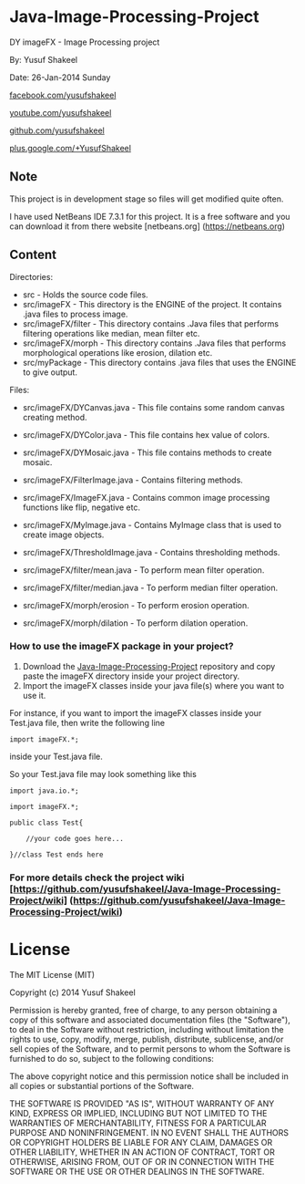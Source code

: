 Java-Image-Processing-Project
=============================

DY imageFX - Image Processing project

By: Yusuf Shakeel

Date: 26-Jan-2014 Sunday


[facebook.com/yusufshakeel](https://www.facebook.com/yusufshakeel)

[youtube.com/yusufshakeel](https://www.youtube.com/yusufshakeel)

[github.com/yusufshakeel](https://www.github.com/yusufshakeel)

[plus.google.com/+YusufShakeel](https://plus.google.com/+YusufShakeel/posts)


Note
----
This project is in development stage so files will get modified quite often.

I have used NetBeans IDE 7.3.1 for this project. It is a free software and you can download it from there website [netbeans.org] (https://netbeans.org)


Content
-------

Directories:

 * src - Holds the source code files.
 * src/imageFX - This directory is the ENGINE of the project. It contains .java files to process image.
 * src/imageFX/filter - This directory contains .Java files that performs filtering operations like median, mean filter etc.
 * src/imageFX/morph - This directory contains .Java files that performs morphological operations like erosion, dilation etc.
 * src/myPackage - This directory contains .java files that uses the ENGINE to give output.

Files:

 * src/imageFX/DYCanvas.java - This file contains some random canvas creating method.
 * src/imageFX/DYColor.java - This file contains hex value of colors.
 * src/imageFX/DYMosaic.java - This file contains methods to create mosaic.
 * src/imageFX/FilterImage.java - Contains filtering methods.
 * src/imageFX/ImageFX.java - Contains common image processing functions like flip, negative etc.
 * src/imageFX/MyImage.java - Contains MyImage class that is used to create image objects.
 * src/imageFX/ThresholdImage.java - Contains thresholding methods.

 * src/imageFX/filter/mean.java - To perform mean filter operation.
 * src/imageFX/filter/median.java - To perform median filter operation.

 * src/imageFX/morph/erosion - To perform erosion operation.
 * src/imageFX/morph/dilation - To perform dilation operation.


### How to use the imageFX package in your project?

1. Download the [Java-Image-Processing-Project](https://github.com/yusufshakeel/Java-Image-Processing-Project) repository and copy paste the imageFX directory inside your project directory.
2. Import the imageFX classes inside your java file(s) where you want to use it.

For instance, if you want to import the imageFX classes inside your Test.java file, then write the following line

`import imageFX.*;`

inside your Test.java file.

So your Test.java file may look something like this

    import java.io.*;

    import imageFX.*;

    public class Test{

        //your code goes here...

    }//class Test ends here


### For more details check the project wiki [https://github.com/yusufshakeel/Java-Image-Processing-Project/wiki] (https://github.com/yusufshakeel/Java-Image-Processing-Project/wiki)



# License

The MIT License (MIT)

Copyright (c) 2014 Yusuf Shakeel

Permission is hereby granted, free of charge, to any person obtaining a copy of
this software and associated documentation files (the "Software"), to deal in
the Software without restriction, including without limitation the rights to
use, copy, modify, merge, publish, distribute, sublicense, and/or sell copies of
the Software, and to permit persons to whom the Software is furnished to do so,
subject to the following conditions:

The above copyright notice and this permission notice shall be included in all
copies or substantial portions of the Software.

THE SOFTWARE IS PROVIDED "AS IS", WITHOUT WARRANTY OF ANY KIND, EXPRESS OR
IMPLIED, INCLUDING BUT NOT LIMITED TO THE WARRANTIES OF MERCHANTABILITY, FITNESS
FOR A PARTICULAR PURPOSE AND NONINFRINGEMENT. IN NO EVENT SHALL THE AUTHORS OR
COPYRIGHT HOLDERS BE LIABLE FOR ANY CLAIM, DAMAGES OR OTHER LIABILITY, WHETHER
IN AN ACTION OF CONTRACT, TORT OR OTHERWISE, ARISING FROM, OUT OF OR IN
CONNECTION WITH THE SOFTWARE OR THE USE OR OTHER DEALINGS IN THE SOFTWARE.
